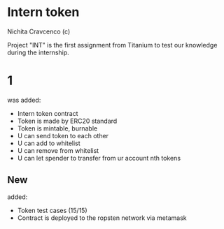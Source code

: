 # Intern token
Nichita Cravcenco (c)


Project "INT" is the first assignment from Titanium to test our knowledge
during the internship.

# 1

was added:

- Intern token contract
- Token is made by ERC20 standard
- Token is mintable, burnable
- U can send token to each other
- U can add to whitelist
- U can remove from whitelist
- U can let spender to transfer from ur account nth tokens

## New

added:

- Token test cases (15/15)
- Contract is deployed to the ropsten network via metamask

